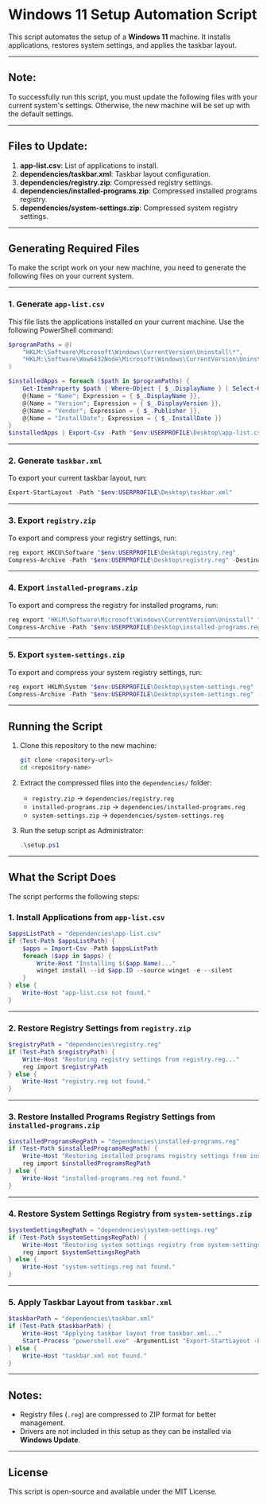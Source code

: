 


# Windows 11 Setup Automation Script

This script automates the setup of a **Windows 11** machine. It installs applications, restores system settings, and applies the taskbar layout.

---

## **Note:**

To successfully run this script, you must update the following files with your current system's settings. Otherwise, the new machine will be set up with the default settings.

---

## **Files to Update:**

1. **app-list.csv**: List of applications to install.
2. **dependencies/taskbar.xml**: Taskbar layout configuration.
3. **dependencies/registry.zip**: Compressed registry settings.
4. **dependencies/installed-programs.zip**: Compressed installed programs registry.
5. **dependencies/system-settings.zip**: Compressed system registry settings.

---

## **Generating Required Files**

To make the script work on your new machine, you need to generate the following files on your current system.

---

### **1. Generate `app-list.csv`**

This file lists the applications installed on your current machine. Use the following PowerShell command:

```powershell
$programPaths = @(
    "HKLM:\Software\Microsoft\Windows\CurrentVersion\Uninstall\*",
    "HKLM:\Software\Wow6432Node\Microsoft\Windows\CurrentVersion\Uninstall\*"
)

$installedApps = foreach ($path in $programPaths) {
    Get-ItemProperty $path | Where-Object { $_.DisplayName } | Select-Object `
    @{Name = "Name"; Expression = { $_.DisplayName }},
    @{Name = "Version"; Expression = { $_.DisplayVersion }},
    @{Name = "Vendor"; Expression = { $_.Publisher }},
    @{Name = "InstallDate"; Expression = { $_.InstallDate }}
}
$installedApps | Export-Csv -Path "$env:USERPROFILE\Desktop\app-list.csv" -NoTypeInformation
```

---

### **2. Generate `taskbar.xml`**

To export your current taskbar layout, run:

```powershell
Export-StartLayout -Path "$env:USERPROFILE\Desktop\taskbar.xml"
```

---

### **3. Export `registry.zip`**

To export and compress your registry settings, run:

```powershell
reg export HKCU\Software "$env:USERPROFILE\Desktop\registry.reg"
Compress-Archive -Path "$env:USERPROFILE\Desktop\registry.reg" -DestinationPath "$env:USERPROFILE\Desktop\registry.zip"
```

---

### **4. Export `installed-programs.zip`**

To export and compress the registry for installed programs, run:

```powershell
reg export "HKLM\Software\Microsoft\Windows\CurrentVersion\Uninstall" "$env:USERPROFILE\Desktop\installed-programs.reg"
Compress-Archive -Path "$env:USERPROFILE\Desktop\installed-programs.reg" -DestinationPath "$env:USERPROFILE\Desktop\installed-programs.zip"
```

---

### **5. Export `system-settings.zip`**

To export and compress your system registry settings, run:

```powershell
reg export HKLM\System "$env:USERPROFILE\Desktop\system-settings.reg"
Compress-Archive -Path "$env:USERPROFILE\Desktop\system-settings.reg" -DestinationPath "$env:USERPROFILE\Desktop\system-settings.zip"
```

---

## **Running the Script**

1. Clone this repository to the new machine:

   ```bash
   git clone <repository-url>
   cd <repository-name>
   ```

2. Extract the compressed files into the `dependencies/` folder:

   - `registry.zip` → `dependencies/registry.reg`
   - `installed-programs.zip` → `dependencies/installed-programs.reg`
   - `system-settings.zip` → `dependencies/system-settings.reg`

3. Run the setup script as Administrator:

   ```powershell
   .\setup.ps1
   ```

---

## **What the Script Does**

The script performs the following steps:

### **1. Install Applications from `app-list.csv`**

```powershell
$appsListPath = "dependencies\app-list.csv"
if (Test-Path $appsListPath) {
    $apps = Import-Csv -Path $appsListPath
    foreach ($app in $apps) {
        Write-Host "Installing $($app.Name)..."
        winget install --id $app.ID --source winget -e --silent
    }
} else {
    Write-Host "app-list.csv not found."
}
```

---

### **2. Restore Registry Settings from `registry.zip`**

```powershell
$registryPath = "dependencies\registry.reg"
if (Test-Path $registryPath) {
    Write-Host "Restoring registry settings from registry.reg..."
    reg import $registryPath
} else {
    Write-Host "registry.reg not found."
}
```

---

### **3. Restore Installed Programs Registry Settings from `installed-programs.zip`**

```powershell
$installedProgramsRegPath = "dependencies\installed-programs.reg"
if (Test-Path $installedProgramsRegPath) {
    Write-Host "Restoring installed programs registry settings from installed-programs.reg..."
    reg import $installedProgramsRegPath
} else {
    Write-Host "installed-programs.reg not found."
}
```

---

### **4. Restore System Settings Registry from `system-settings.zip`**

```powershell
$systemSettingsRegPath = "dependencies\system-settings.reg"
if (Test-Path $systemSettingsRegPath) {
    Write-Host "Restoring system settings registry from system-settings.reg..."
    reg import $systemSettingsRegPath
} else {
    Write-Host "system-settings.reg not found."
}
```

---

### **5. Apply Taskbar Layout from `taskbar.xml`**

```powershell
$taskbarPath = "dependencies\taskbar.xml"
if (Test-Path $taskbarPath) {
    Write-Host "Applying taskbar layout from taskbar.xml..."
    Start-Process "powershell.exe" -ArgumentList "Export-StartLayout -Path $taskbarPath" -NoNewWindow -Wait
} else {
    Write-Host "taskbar.xml not found."
}
```

---

## **Notes:**

- Registry files (`.reg`) are compressed to ZIP format for better management.
- Drivers are not included in this setup as they can be installed via **Windows Update**.

---

## **License**

This script is open-source and available under the MIT License.

